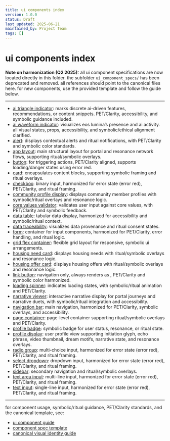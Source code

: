```yaml
---
title: ui components index
version: 1.0.0
status: Draft
last_updated: 2025-06-21
maintained_by: Project Team
tags: []
---
```


<!-- filepath: docs/ui_components/README.md -->
# ui components index

**Note on harmonization (Q2 2025):**
all ui component specifications are now located directly in this folder. the subfolder `ui_component_specs/` has been deprecated and removed. all references should point to the canonical files here. for new components, use the provided template and follow the guide below.

---

- [ai triangle indicator](./ai_triangle_indicator.md): marks discrete ai-driven features, recommendations, or content snippets. PET/Clarity, accessibility, and symbolic guidance included.
- [ai waveform indicator](./ai_waveform_indicator.md): visualizes eos lumina’s presence and ai activity. all visual states, props, accessibility, and symbolic/ethical alignment clarified.
- [alert](./alert.md): displays contextual alerts and ritual notifications, with PET/Clarity and symbolic color standards.
- [app layout](./app_layout.md): main structural layout for portal and resonance network flows, supporting ritual/symbolic overlays.
- [button](./button.md): for triggering actions, PET/Clarity aligned, supports loading/danger states using error red.
- [card](./card.md): encapsulates content blocks, supporting symbolic framing and ritual overlays.
- [checkbox](./checkbox.md): binary input, harmonized for error state (error red), PET/Clarity, and ritual framing.
- [community profile display](./community_profile_display.md): displays community member profiles with symbolic/ritual overlays and resonance logic.
- [core values validator](./core_values_validator.md): validates user input against core values, with PET/Clarity and symbolic feedback.
- [data table](./data_table.md): tabular data display, harmonized for accessibility and symbolic/ritual context.
- [data traceability](./data_traceability.md): visualizes data provenance and ritual consent states.
- [form](./form.md): container for input components, harmonized for PET/Clarity, error handling, and ritual logic.
- [grid flex container](./grid_flex_container.md): flexible grid layout for responsive, symbolic ui arrangements.
- [housing need card](./housing_need_card.md): displays housing needs with ritual/symbolic overlays and resonance logic.
- [housing offer card](./housing_offer_card.md): displays housing offers with ritual/symbolic overlays and resonance logic.
- [link button](./link_button.md): navigation only, always renders as <a>, PET/Clarity and symbolic color harmonized.
- [loading spinner](./loading_spinner.md): indicates loading states, with symbolic/ritual animation and PET/Clarity.
- [narrative viewer](./narrative_viewer.md): interactive narrative display for portal journeys and narrative duets, with symbolic/ritual integration and accessibility.
- [navigation bar](./navigation_bar.md): main navigation, harmonized for PET/Clarity, symbolic overlays, and accessibility.
- [page container](./page_container.md): page-level container supporting ritual/symbolic overlays and PET/Clarity.
- [profile badge](./profile_badge.md): symbolic badge for user status, resonance, or ritual state.
- [profile display](./profile_display.md): user profile view supporting initiation glyph, echo phrase, video thumbnail, dream motifs, narrative state, and resonance overlays.
- [radio group](./radio_group.md): multi-choice input, harmonized for error state (error red), PET/Clarity, and ritual framing.
- [select dropdown](./select_dropdown.md): dropdown input, harmonized for error state (error red), PET/Clarity, and ritual framing.
- [sidebar](./sidebar.md): secondary navigation and ritual/symbolic overlays.
- [text area input](./text_area_input.md): multi-line input, harmonized for error state (error red), PET/Clarity, and ritual framing.
- [text input](./text_input.md): single-line input, harmonized for error state (error red), PET/Clarity, and ritual framing.

---

for component usage, symbolic/ritual guidance, PET/Clarity standards, and the canonical template, see:
- [ui component guide](./ui_component_guide.md)
- [component spec template](./_TEMPLATE.md)
- [canonical visual identity guide](../style/visual_identity_guide.md)
